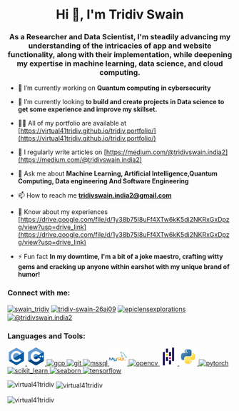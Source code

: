 <h1 align="center">Hi 👋, I'm Tridiv Swain</h1>
<h3 align="center">As a Researcher and Data Scientist, I'm steadily advancing my understanding of the intricacies of app and website functionality, along with their implementation, while deepening my expertise in machine learning, data science, and cloud computing.</h3>

- 🔭 I’m currently working on **Quantum computing in cybersecurity**

- 🌱 I’m currently looking **to build and create projects in Data science to get some experience and improve my skillset.**

- 👨‍💻 All of my portfolio are available at [https://virtual41tridiv.github.io/tridiv.portfolio/](https://virtual41tridiv.github.io/tridiv.portfolio/)

- 📝 I regularly write articles on [https://medium.com/@tridivswain.india2](https://medium.com/@tridivswain.india2)

- 💬 Ask me about **Machine Learning, Artificial Intelligence,Quantum Computing, Data engineering And Software Engineering**

- 📫 How to reach me **tridivswain.india2@gmail.com**

- 📄 Know about my experiences [https://drive.google.com/file/d/1y38b75I8uFf4XTw6kK5di2NKRxGxDpzg/view?usp=drive_link](https://drive.google.com/file/d/1y38b75I8uFf4XTw6kK5di2NKRxGxDpzg/view?usp=drive_link)

- ⚡ Fun fact **In my downtime, I'm a bit of a joke maestro, crafting witty gems and cracking up anyone within earshot with my unique brand of humor!**

<h3 align="left">Connect with me:</h3>
<p align="left">
<a href="https://twitter.com/swain_tridiv" target="blank"><img align="center" src="https://raw.githubusercontent.com/rahuldkjain/github-profile-readme-generator/master/src/images/icons/Social/twitter.svg" alt="swain_tridiv" height="30" width="40" /></a>
<a href="https://linkedin.com/in/tridiv-swain-26ai09" target="blank"><img align="center" src="https://raw.githubusercontent.com/rahuldkjain/github-profile-readme-generator/master/src/images/icons/Social/linked-in-alt.svg" alt="tridiv-swain-26ai09" height="30" width="40" /></a>
<a href="https://instagram.com/epiclensexplorations" target="blank"><img align="center" src="https://raw.githubusercontent.com/rahuldkjain/github-profile-readme-generator/master/src/images/icons/Social/instagram.svg" alt="epiclensexplorations" height="30" width="40" /></a>
<a href="https://medium.com/@tridivswain.india2" target="blank"><img align="center" src="https://raw.githubusercontent.com/rahuldkjain/github-profile-readme-generator/master/src/images/icons/Social/medium.svg" alt="@tridivswain.india2" height="30" width="40" /></a>
</p>

<h3 align="left">Languages and Tools:</h3>
<p align="left"> <a href="https://www.cprogramming.com/" target="_blank" rel="noreferrer"> <img src="https://raw.githubusercontent.com/devicons/devicon/master/icons/c/c-original.svg" alt="c" width="40" height="40"/> </a> <a href="https://www.w3schools.com/cpp/" target="_blank" rel="noreferrer"> <img src="https://raw.githubusercontent.com/devicons/devicon/master/icons/cplusplus/cplusplus-original.svg" alt="cplusplus" width="40" height="40"/> </a> <a href="https://cloud.google.com" target="_blank" rel="noreferrer"> <img src="https://www.vectorlogo.zone/logos/google_cloud/google_cloud-icon.svg" alt="gcp" width="40" height="40"/> </a> <a href="https://git-scm.com/" target="_blank" rel="noreferrer"> <img src="https://www.vectorlogo.zone/logos/git-scm/git-scm-icon.svg" alt="git" width="40" height="40"/> </a> <a href="https://www.microsoft.com/en-us/sql-server" target="_blank" rel="noreferrer"> <img src="https://www.svgrepo.com/show/303229/microsoft-sql-server-logo.svg" alt="mssql" width="40" height="40"/> </a> <a href="https://www.mysql.com/" target="_blank" rel="noreferrer"> <img src="https://raw.githubusercontent.com/devicons/devicon/master/icons/mysql/mysql-original-wordmark.svg" alt="mysql" width="40" height="40"/> </a> <a href="https://opencv.org/" target="_blank" rel="noreferrer"> <img src="https://www.vectorlogo.zone/logos/opencv/opencv-icon.svg" alt="opencv" width="40" height="40"/> </a> <a href="https://pandas.pydata.org/" target="_blank" rel="noreferrer"> <img src="https://raw.githubusercontent.com/devicons/devicon/2ae2a900d2f041da66e950e4d48052658d850630/icons/pandas/pandas-original.svg" alt="pandas" width="40" height="40"/> </a> <a href="https://www.python.org" target="_blank" rel="noreferrer"> <img src="https://raw.githubusercontent.com/devicons/devicon/master/icons/python/python-original.svg" alt="python" width="40" height="40"/> </a> <a href="https://pytorch.org/" target="_blank" rel="noreferrer"> <img src="https://www.vectorlogo.zone/logos/pytorch/pytorch-icon.svg" alt="pytorch" width="40" height="40"/> </a> <a href="https://scikit-learn.org/" target="_blank" rel="noreferrer"> <img src="https://upload.wikimedia.org/wikipedia/commons/0/05/Scikit_learn_logo_small.svg" alt="scikit_learn" width="40" height="40"/> </a> <a href="https://seaborn.pydata.org/" target="_blank" rel="noreferrer"> <img src="https://seaborn.pydata.org/_images/logo-mark-lightbg.svg" alt="seaborn" width="40" height="40"/> </a> <a href="https://www.tensorflow.org" target="_blank" rel="noreferrer"> <img src="https://www.vectorlogo.zone/logos/tensorflow/tensorflow-icon.svg" alt="tensorflow" width="40" height="40"/> </a> </p>

<p><img align="left" src="https://github-readme-stats.vercel.app/api/top-langs?username=virtual41tridiv&show_icons=true&theme=dracula&locale=en&layout=compact" alt="virtual41tridiv" /></p>

<p>&nbsp;<img align="center" src="https://github-readme-stats.vercel.app/api?username=virtual41tridiv&show_icons=true&theme=dracula&locale=en" alt="virtual41tridiv" /></p>

<p><img align="center" src="https://github-readme-streak-stats.herokuapp.com/?user=virtual41tridiv&theme=dark" alt="virtual41tridiv" /></p>
